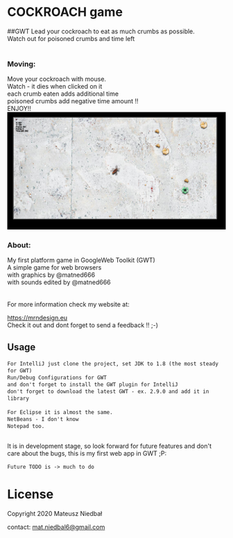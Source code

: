 # COCKROACH game
##GWT
Lead your cockroach to eat as much crumbs as possible.<br>
Watch out for poisoned crumbs and time left<br>
<br>
### Moving:
Move your cockroach with mouse.<br>
Watch - it dies when clicked on it<br>
each crumb eaten adds additional time<br>
poisoned crumbs add negative time amount !! <br>
ENJOY!!<br>
![alt text](https://raw.githubusercontent.com/matned666/MyFirstGWTPlatformGame/master/war/img/Screenshot_5.png)
<br>
### About:
My first platform game in GoogleWeb Toolkit (GWT)  <br>
A simple game for web browsers <br>
with graphics by @matned666 <br>
with sounds edited by @matned666 <br>
<br>
<br>
For more information check my website at:
<html><a href="https://mrndesign.eu/">https://mrndesign.eu</a></html>
<br>
Check it out and dont forget to send a feedback !! ;-)

## Usage

```
For IntelliJ just clone the project, set JDK to 1.8 (the most steady for GWT)
Run/Debug Configurations for GWT
and don't forget to install the GWT plugin for IntelliJ
don't forget to download the latest GWT - ex. 2.9.0 and add it in library

For Eclipse it is almost the same.
NetBeans - I don't know
Notepad too.


```

It is in development stage, so look forward for future features and don't care about the bugs, this is my first web app in GWT ;P:

```
Future TODO is -> much to do
```



# License
  Copyright 2020 Mateusz Niedbał
  
  contact:  mat.niedbal6@gmail.com



